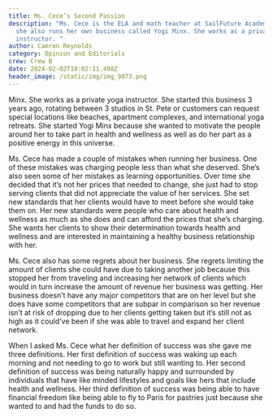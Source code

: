 ```yaml
---
title: Ms. Cece’s Second Passion
description: "Ms. Cece is the ELA and math teacher at SailFuture Academy, but
  she also runs her own business called Yogi Minx. She works as a private yoga
  instructor. "
author: Camron Reynolds
category: Opinion and Editorials
crew: Crew B
date: 2024-02-02T18:02:11.498Z
header_image: /static/img/img_9873.png
---
```

Minx. She works as a private yoga instructor. She started this business 3 years ago, rotating between 3 studios in St. Pete or customers can request special locations like beaches, apartment complexes, and international yoga retreats. She started Yogi Minx because she wanted to motivate the people around her to take part in health and wellness as well as do her part as a positive energy in this universe.

Ms. Cece has made a couple of mistakes when running her business. One of these mistakes was charging people less than what she deserved. She’s also seen some of her mistakes as learning opportunities. Over time she  decided that it’s not her prices that needed to change,  she just had to stop serving clients that did not appreciate the value of her services.  She set new standards that her clients would have to meet before she would take them on. Her new standards were people who care about health and wellness as much as she does and can afford the prices that she’s charging. She wants her clients to show their determination towards health and wellness and are interested in maintaining a healthy business relationship with her.

Ms. Cece also has some regrets about her business. She regrets limiting the amount of clients she could have due to taking another job because this stopped her from traveling and increasing her network of clients which would in turn increase the amount of revenue her business was getting. Her business doesn’t have any major competitors that are on her level but she does have some competitors that are subpar in comparison so her revenue isn’t at risk of dropping due to her clients getting taken but it’s still not as high as it could’ve been if she was able to travel and expand her client network.

When I asked Ms. Cece what her definition of success was she gave me three definitions. Her  first definition of success was waking up each morning and not needing to go to work but still wanting to. Her second definition of success was being naturally happy and surrounded by  individuals that have like minded lifestyles and goals like hers that include health and wellness. Her third definition of success was being able to have financial freedom like being able to fly to Paris for pastries just because she wanted to and had the funds to do so.

